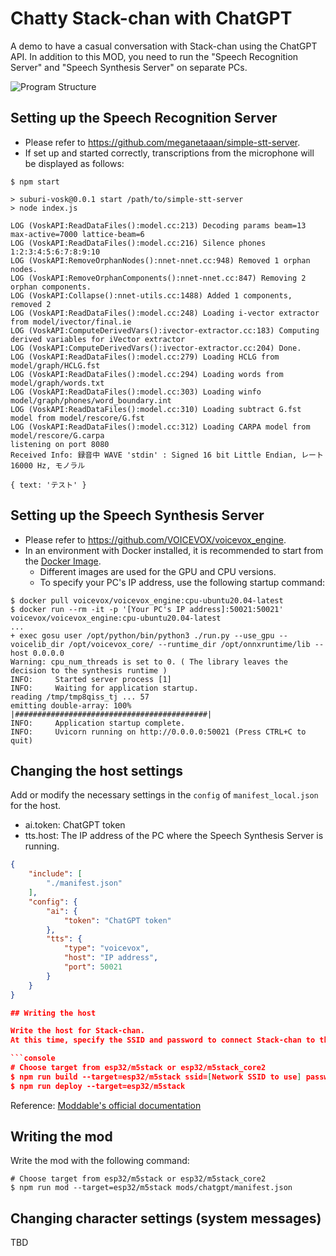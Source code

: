 # Chatty Stack-chan with ChatGPT

A demo to have a casual conversation with Stack-chan using the ChatGPT API.
In addition to this MOD, you need to run the "Speech Recognition Server" and "Speech Synthesis Server" on separate PCs.

![Program Structure](../../docs/images/architecture.drawio.png)

## Setting up the Speech Recognition Server

- Please refer to https://github.com/meganetaaan/simple-stt-server.
- If set up and started correctly, transcriptions from the microphone will be displayed as follows:

```
$ npm start

> suburi-vosk@0.0.1 start /path/to/simple-stt-server
> node index.js

LOG (VoskAPI:ReadDataFiles():model.cc:213) Decoding params beam=13 max-active=7000 lattice-beam=6
LOG (VoskAPI:ReadDataFiles():model.cc:216) Silence phones 1:2:3:4:5:6:7:8:9:10
LOG (VoskAPI:RemoveOrphanNodes():nnet-nnet.cc:948) Removed 1 orphan nodes.
LOG (VoskAPI:RemoveOrphanComponents():nnet-nnet.cc:847) Removing 2 orphan components.
LOG (VoskAPI:Collapse():nnet-utils.cc:1488) Added 1 components, removed 2
LOG (VoskAPI:ReadDataFiles():model.cc:248) Loading i-vector extractor from model/ivector/final.ie
LOG (VoskAPI:ComputeDerivedVars():ivector-extractor.cc:183) Computing derived variables for iVector extractor
LOG (VoskAPI:ComputeDerivedVars():ivector-extractor.cc:204) Done.
LOG (VoskAPI:ReadDataFiles():model.cc:279) Loading HCLG from model/graph/HCLG.fst
LOG (VoskAPI:ReadDataFiles():model.cc:294) Loading words from model/graph/words.txt
LOG (VoskAPI:ReadDataFiles():model.cc:303) Loading winfo model/graph/phones/word_boundary.int
LOG (VoskAPI:ReadDataFiles():model.cc:310) Loading subtract G.fst model from model/rescore/G.fst
LOG (VoskAPI:ReadDataFiles():model.cc:312) Loading CARPA model from model/rescore/G.carpa
listening on port 8080
Received Info: 録音中 WAVE 'stdin' : Signed 16 bit Little Endian, レート 16000 Hz, モノラル

{ text: 'テスト' }
```

## Setting up the Speech Synthesis Server

- Please refer to https://github.com/VOICEVOX/voicevox_engine.
- In an environment with Docker installed, it is recommended to start from the [Docker Image](https://hub.docker.com/r/voicevox/voicevox_engine).
  - Different images are used for the GPU and CPU versions.
  - To specify your PC's IP address, use the following startup command:

```console
$ docker pull voicevox/voicevox_engine:cpu-ubuntu20.04-latest
$ docker run --rm -it -p '[Your PC's IP address]:50021:50021' voicevox/voicevox_engine:cpu-ubuntu20.04-latest
...
+ exec gosu user /opt/python/bin/python3 ./run.py --use_gpu --voicelib_dir /opt/voicevox_core/ --runtime_dir /opt/onnxruntime/lib --host 0.0.0.0
Warning: cpu_num_threads is set to 0. ( The library leaves the decision to the synthesis runtime )
INFO:     Started server process [1]
INFO:     Waiting for application startup.
reading /tmp/tmp8qiss_tj ... 57
emitting double-array: 100% |###########################################| 
INFO:     Application startup complete.
INFO:     Uvicorn running on http://0.0.0.0:50021 (Press CTRL+C to quit)
```

## Changing the host settings

Add or modify the necessary settings in the `config` of `manifest_local.json` for the host.

- ai.token: ChatGPT token
- tts.host: The IP address of the PC where the Speech Synthesis Server is running.

```json
{
    "include": [
        "./manifest.json"
    ],
    "config": {
        "ai": {
            "token": "ChatGPT token"
        },
        "tts": {
            "type": "voicevox",
            "host": "IP address",
            "port": 50021
        }
    }
}

## Writing the host

Write the host for Stack-chan.
At this time, specify the SSID and password to connect Stack-chan to the wireless LAN network.

```console
# Choose target from esp32/m5stack or esp32/m5stack_core2
$ npm run build --target=esp32/m5stack ssid=[Network SSID to use] password=[Network password to use]
$ npm run deploy --target=esp32/m5stack
```

Reference: [Moddable's official documentation](https://github.com/Moddable-OpenSource/moddable/tree/public/examples#wifi-configuration)

## Writing the mod

Write the mod with the following command:

```console
# Choose target from esp32/m5stack or esp32/m5stack_core2
$ npm run mod --target=esp32/m5stack mods/chatgpt/manifest.json
```

## Changing character settings (system messages)

TBD
